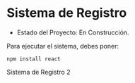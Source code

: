 <h1> Sistema de Registro</h1>

- Estado del Proyecto: En Construcción.

Para ejecutar el sistema, debes poner:

```npm install react```

Sistema de Registro 2
